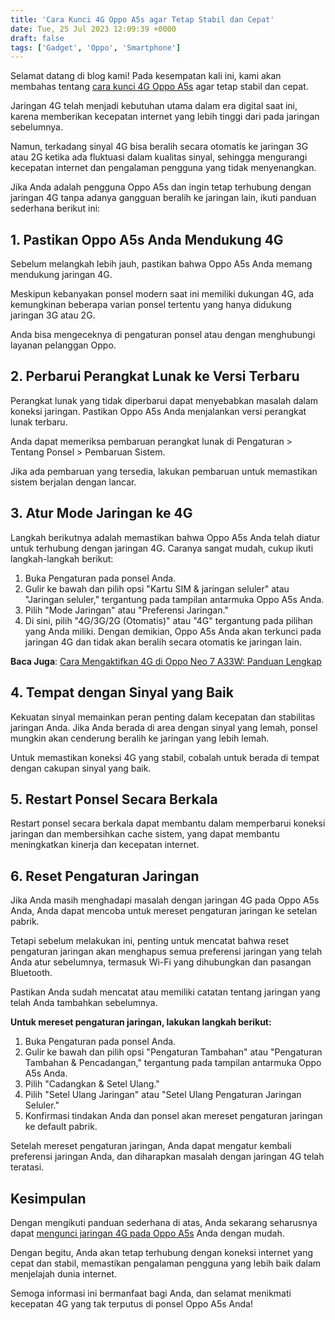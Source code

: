 ```yaml
---
title: 'Cara Kunci 4G Oppo A5s agar Tetap Stabil dan Cepat'
date: Tue, 25 Jul 2023 12:09:39 +0000
draft: false
tags: ['Gadget', 'Oppo', 'Smartphone']
---
```


Selamat datang di blog kami! Pada kesempatan kali ini, kami akan membahas tentang [cara kunci 4G Oppo A5s](https://blog.ajiekusumadhany.com/cara-kunci-4g-oppo-a5s/) agar tetap stabil dan cepat.

Jaringan 4G telah menjadi kebutuhan utama dalam era digital saat ini, karena memberikan kecepatan internet yang lebih tinggi dari pada jaringan sebelumnya.

Namun, terkadang sinyal 4G bisa beralih secara otomatis ke jaringan 3G atau 2G ketika ada fluktuasi dalam kualitas sinyal, sehingga mengurangi kecepatan internet dan pengalaman pengguna yang tidak menyenangkan.

Jika Anda adalah pengguna Oppo A5s dan ingin tetap terhubung dengan jaringan 4G tanpa adanya gangguan beralih ke jaringan lain, ikuti panduan sederhana berikut ini:

**1\. Pastikan Oppo A5s Anda Mendukung 4G**
-------------------------------------------

Sebelum melangkah lebih jauh, pastikan bahwa Oppo A5s Anda memang mendukung jaringan 4G.

Meskipun kebanyakan ponsel modern saat ini memiliki dukungan 4G, ada kemungkinan beberapa varian ponsel tertentu yang hanya didukung jaringan 3G atau 2G.

Anda bisa mengeceknya di pengaturan ponsel atau dengan menghubungi layanan pelanggan Oppo.

**2\. Perbarui Perangkat Lunak ke Versi Terbaru**
-------------------------------------------------

Perangkat lunak yang tidak diperbarui dapat menyebabkan masalah dalam koneksi jaringan. Pastikan Oppo A5s Anda menjalankan versi perangkat lunak terbaru.

Anda dapat memeriksa pembaruan perangkat lunak di Pengaturan > Tentang Ponsel > Pembaruan Sistem.

Jika ada pembaruan yang tersedia, lakukan pembaruan untuk memastikan sistem berjalan dengan lancar.

**3\. Atur Mode Jaringan ke 4G**
--------------------------------

Langkah berikutnya adalah memastikan bahwa Oppo A5s Anda telah diatur untuk terhubung dengan jaringan 4G. Caranya sangat mudah, cukup ikuti langkah-langkah berikut:

1.  Buka Pengaturan pada ponsel Anda.
2.  Gulir ke bawah dan pilih opsi "Kartu SIM & jaringan seluler" atau "Jaringan seluler," tergantung pada tampilan antarmuka Oppo A5s Anda.
3.  Pilih "Mode Jaringan" atau "Preferensi Jaringan."
4.  Di sini, pilih "4G/3G/2G (Otomatis)" atau "4G" tergantung pada pilihan yang Anda miliki. Dengan demikian, Oppo A5s Anda akan terkunci pada jaringan 4G dan tidak akan beralih secara otomatis ke jaringan lain.

**Baca Juga**: [Cara Mengaktifkan 4G di Oppo Neo 7 A33W: Panduan Lengkap](https://blog.ajiekusumadhany.com/cara-mengaktifkan-4g-di-oppo-neo-7-a33w/)

**4\. Tempat dengan Sinyal yang Baik**
--------------------------------------

Kekuatan sinyal memainkan peran penting dalam kecepatan dan stabilitas jaringan Anda. Jika Anda berada di area dengan sinyal yang lemah, ponsel mungkin akan cenderung beralih ke jaringan yang lebih lemah.

Untuk memastikan koneksi 4G yang stabil, cobalah untuk berada di tempat dengan cakupan sinyal yang baik.

**5\. Restart Ponsel Secara Berkala**
-------------------------------------

Restart ponsel secara berkala dapat membantu dalam memperbarui koneksi jaringan dan membersihkan cache sistem, yang dapat membantu meningkatkan kinerja dan kecepatan internet.

**6\. Reset Pengaturan Jaringan**
---------------------------------

Jika Anda masih menghadapi masalah dengan jaringan 4G pada Oppo A5s Anda, Anda dapat mencoba untuk mereset pengaturan jaringan ke setelan pabrik.

Tetapi sebelum melakukan ini, penting untuk mencatat bahwa reset pengaturan jaringan akan menghapus semua preferensi jaringan yang telah Anda atur sebelumnya, termasuk Wi-Fi yang dihubungkan dan pasangan Bluetooth.

Pastikan Anda sudah mencatat atau memiliki catatan tentang jaringan yang telah Anda tambahkan sebelumnya.

**Untuk mereset pengaturan jaringan, lakukan langkah berikut:**

1.  Buka Pengaturan pada ponsel Anda.
2.  Gulir ke bawah dan pilih opsi "Pengaturan Tambahan" atau "Pengaturan Tambahan & Pencadangan," tergantung pada tampilan antarmuka Oppo A5s Anda.
3.  Pilih "Cadangkan & Setel Ulang."
4.  Pilih "Setel Ulang Jaringan" atau "Setel Ulang Pengaturan Jaringan Seluler."
5.  Konfirmasi tindakan Anda dan ponsel akan mereset pengaturan jaringan ke default pabrik.

Setelah mereset pengaturan jaringan, Anda dapat mengatur kembali preferensi jaringan Anda, dan diharapkan masalah dengan jaringan 4G telah teratasi.

Kesimpulan
----------

Dengan mengikuti panduan sederhana di atas, Anda sekarang seharusnya dapat [mengunci jaringan 4G pada Oppo A5s](https://blog.ajiekusumadhany.com/cara-kunci-4g-oppo-a5s/) Anda dengan mudah.

Dengan begitu, Anda akan tetap terhubung dengan koneksi internet yang cepat dan stabil, memastikan pengalaman pengguna yang lebih baik dalam menjelajah dunia internet.

Semoga informasi ini bermanfaat bagi Anda, dan selamat menikmati kecepatan 4G yang tak terputus di ponsel Oppo A5s Anda!